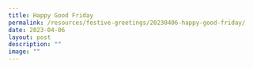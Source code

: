 ```yaml
---
title: Happy Good Friday
permalink: /resources/festive-greetings/20230406-happy-good-friday/
date: 2023-04-06
layout: post
description: ""
image: ""
---
```

